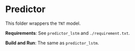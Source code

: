 # Predictor #

This folder wrappers the `TNT` model.

**Requirements**: See `predictor_lstm` and `./requirement.txt`.

**Build and Run**: The same as `predictor_lstm`.